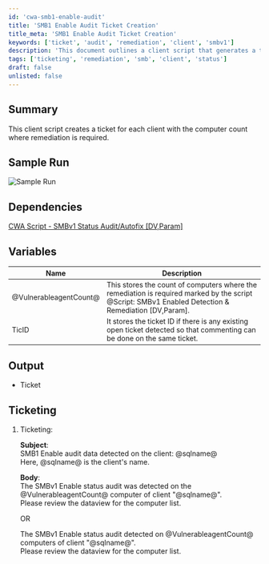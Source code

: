 ```yaml
---
id: 'cwa-smb1-enable-audit'
title: 'SMB1 Enable Audit Ticket Creation'
title_meta: 'SMB1 Enable Audit Ticket Creation'
keywords: ['ticket', 'audit', 'remediation', 'client', 'smbv1']
description: 'This document outlines a client script that generates a ticket for each client based on the count of computers requiring remediation for the SMBv1 enable status. It includes sample runs, dependencies, variable descriptions, and ticketing format.'
tags: ['ticketing', 'remediation', 'smb', 'client', 'status']
draft: false
unlisted: false
---
```

## Summary

This client script creates a ticket for each client with the computer count where remediation is required.

## Sample Run

![Sample Run](..\..\..\static\img\SMBv1-Enable-Detection-Ticketing---Per-Client\image_1.png)

## Dependencies

[CWA Script - SMBv1 Status Audit/Autofix [DV,Param]](https://proval.itglue.com/DOC-5078775-15811522)

## Variables

| Name                     | Description                                                                                                                                                           |
|--------------------------|-----------------------------------------------------------------------------------------------------------------------------------------------------------------------|
| @VulnerableagentCount@   | This stores the count of computers where the remediation is required marked by the script @Script: SMBv1 Enabled Detection & Remediation [DV,Param].              |
| TicID                    | It stores the ticket ID if there is any existing open ticket detected so that commenting can be done on the same ticket.                                            |

## Output

- Ticket

## Ticketing

1. Ticketing:
   
   **Subject**:  
   SMB1 Enable audit data detected on the client: @sqlname@  
   Here, @sqlname@ is the client's name.

   **Body**:  
   The SMBv1 Enable status audit was detected on the @VulnerableagentCount@ computer of client "@sqlname@".  
   Please review the dataview for the computer list.

   OR

   The SMBv1 Enable status audit detected on @VulnerableagentCount@ computers of client "@sqlname@".  
   Please review the dataview for the computer list.


